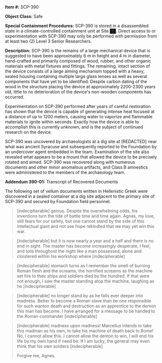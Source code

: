 **Item #:** SCP-390

**Object Class:** Safe

**Special Containment Procedures:** SCP-390 is stored in a disassembled state in a climate-controlled containment unit at Site ██. Direct access to or experimentation with SCP-390 may only be performed with permission from at least two (2) Level 3 Senior Researchers.

**Description:** SCP-390 is the remains of a large mechanical device that is suggested to have been approximately 6 m in height and 4 m in diameter, hand-crafted and primarily composed of wood, rubber, and other organic materials with metal fixtures and fittings. The remaining, intact section of the device consists of a large aiming mechanism topped with a heavy, sealed housing containing multiple large glass lenses as well as several components that have yet to be identified. Despite carbon dating of the wood in the structure placing the device at approximately 2200-2300 years old, little to no deterioration of the device's non-wooden components has occurred.

Experimentation on SCP-390 performed after years of careful restoration has shown that the device is capable of generating intense heat focused at a distance of up to 1200 meters, causing water to vaporize and flammable materials to ignite within seconds. Exactly how the device is able to accomplish this is currently unknown, and is the subject of continued research on the device.

SCP-390 was uncovered by archaeologists at a dig site at \[REDACTED\] near what was ancient Syracuse and subsequently reported to the Foundation by an undercover agent embedded in the team. Examination of the site also revealed what appears to be a mount that allowed the device to be precisely rotated and aimed. SCP-390 was recovered along with numerous documents and other minor anomalous artifacts, and Class B amnestics were administered to the members of the archaeology team.

**Addendum 390-01:** Transcript of Recovered Documents

The following set of vellum documents written in Hellenistic Greek were discovered in a sealed container at a dig site adjacent to the primary site of SCP-390 and secured by Foundation field personnel.

> \[indecipherable\] genius. Despite the overwhelming odds, his inventions turn the tide of battle time and time again. Agnes, my love, still fears for our safety, but one cannot stand by the side of this intellectual giant and not see hope rekindled that we may yet win this war.

> \[indecipherable\] but it is now nearly a year and a half and there is no end in sight. The master has become increasingly desperate, I feel, and toils throughout the night like a man possessed, alone and cloistered within his workshop where \[indecipherable\]

> \[indecipherable\] stomach turns as I remember the smell of burning Roman flesh and the screams, the horrified screams as the machine set fire to their ships and soldiers died by the hundred. If that were not enough, I saw the master standing atop the machine, laughing as he \[indecipherable\]

> \[indecipherable\] no longer stand by as he falls ever deeper into madness. Better to become a Roman slave than be one responsible for such wanton death and destruction as an apprentice to the demon this man has become. I have arranged for a message to be handed to the Roman commander \[indecipherable\]

> \[indecipherable\] madness upon madness! Marcellus intends to take this madman as his own, to take his machine of death back to Rome! No, I cannot allow this. I cannot allow the demon to win, I will end his life by my own hand if need be. If I am lucky, the general may even think that his own soldiers \[indecipherable\]
> 
> Forgive me, Agnes.